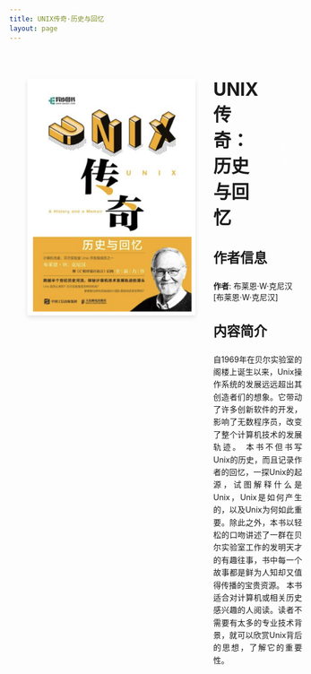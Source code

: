 ```yaml
---
title: UNIX传奇·历史与回忆
layout: page
---
```

<div class="book-info">
  <div class="book-cover">
    <img src="https://raw.githubusercontent.com/binarycoder777/personal-pic/main/pic/20250301171356.png" alt="UNIX传奇：历史与回忆">
  </div>
  <div class="book-details">
    <div class="book-title">
      <h1>UNIX传奇：历史与回忆</h1>
      <a href="https://github.com/binarycoder777/perosonal-book/blob/main/book/UNIX%E4%BC%A0%E5%A5%87%EF%BC%9A%E5%8E%86%E5%8F%B2%E4%B8%8E%E5%9B%9E%E5%BF%86%EF%BC%88UNIX%E7%9A%84%E8%AF%9E%E7%94%9F%E8%AE%B0%E4%B8%8E%E5%8F%91%E5%B1%95%E5%8F%B2%EF%BC%8C%E8%B4%9D%E5%B0%94%E5%AE%9E%E9%AA%8C%E5%AE%A4%E7%9A%84%E5%B9%95%E5%90%8E%E6%95%85%E4%BA%8B%EF%BC%81%20%EF%BC%89%20(%E5%B8%83%E8%8E%B1%E6%81%A9%C2%B7W%C2%B7%E5%85%8B%E5%B0%BC%E6%B1%89%20%5B%E5%B8%83%E8%8E%B1%E6%81%A9%C2%B7W%C2%B7%E5%85%8B%E5%B0%BC%E6%B1%89%5D)%20(Z-Library).epub" class="read-link">阅读</a>
    </div>
    <div class="author-info">
      <h2>作者信息</h2>
      <p><strong>作者</strong>: 布莱恩·W·克尼汉 [布莱恩·W·克尼汉]</p>
    </div>
    <div class="book-intro">
      <h2>内容简介</h2>
      <div class="intro-content">
        <p>自1969年在贝尔实验室的阁楼上诞生以来，Unix操作系统的发展远远超出其创造者们的想象。它带动了许多创新软件的开发，影响了无数程序员，改变了整个计算机技术的发展轨迹。 本书不但书写Unix的历史，而且记录作者的回忆，一探Unix的起源，试图解释什么是Unix，Unix是如何产生的，以及Unix为何如此重要。除此之外，本书以轻松的口吻讲述了一群在贝尔实验室工作的发明天才的有趣往事，书中每一个故事都是鲜为人知却又值得传播的宝贵资源。 本书适合对计算机或相关历史感兴趣的人阅读。读者不需要有太多的专业技术背景，就可以欣赏Unix背后的思想，了解它的重要性。</p>
      </div>
    </div>
  </div>
</div>

<style>
.book-info {
  display: flex;
  gap: 2rem;
  margin: 2rem 0;
  background-color: var(--vp-c-bg-soft);
  padding: 2rem;
  border-radius: 8px;
}

.book-cover img {
  max-width: 300px;
  height: auto;
  border-radius: 4px;
  box-shadow: 0 4px 8px rgba(0, 0, 0, 0.1);
}

.book-details {
  flex: 2;
}

.book-details h2 {
  margin-top: 0;
  color: var(--vp-c-text-1);
  font-size: 1.5rem;
  border-bottom: 2px solid var(--vp-c-divider);
  padding-bottom: 0.5rem;
  margin-bottom: 1rem;
}

.author-info {
  margin-bottom: 2rem;
}

.author-info p {
  margin: 0.5rem 0;
  color: var(--vp-c-text-2);
}

.intro-content {
  line-height: 1.6;
  color: var(--vp-c-text-2);
}

.intro-content p {
  margin: 1rem 0;
  text-align: justify;
}

@media (max-width: 768px) {
  .book-info {
    flex-direction: column;
    padding: 1rem;
  }

  .book-cover img {
    max-width: 100%;
  }
}

.book-title {
  display: flex;
  align-items: center;
  gap: 1rem;
  margin-bottom: 2rem;
}

.book-title h1 {
  margin: 0;
  color: var(--vp-c-text-1);
  font-size: 2rem;
}

.read-link {
  display: inline-block;
  padding: 0.5rem 1.5rem;
  background-color: var(--vp-c-brand);
  color: white;
  text-decoration: none;
  border-radius: 4px;
  transition: background-color 0.2s;
}

.read-link:hover {
  background-color: var(--vp-c-brand-dark);
}
</style>
